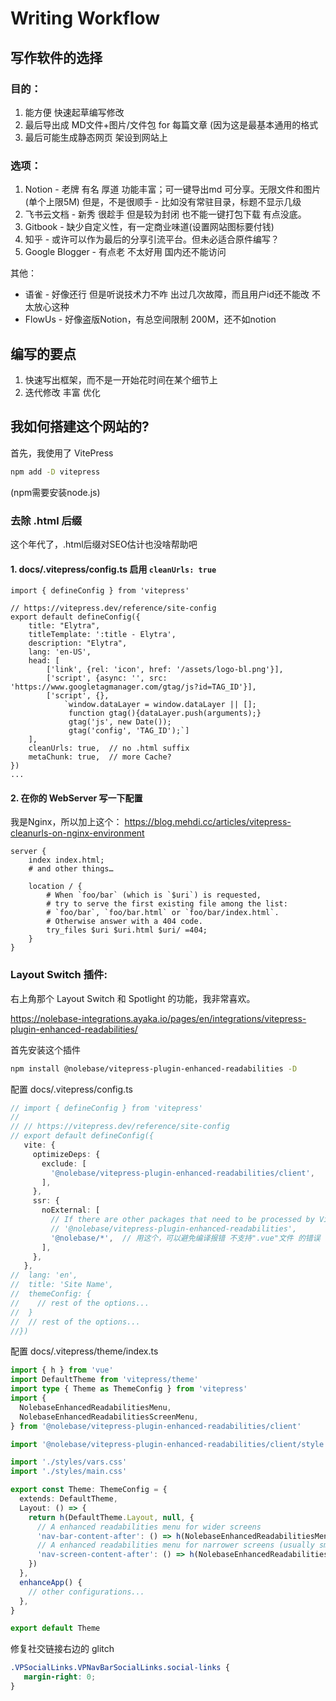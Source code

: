 
# Writing Workflow

## 写作软件的选择

### 目的：
1. 能方便 快速起草编写修改
2. 最后导出成 MD文件+图片/文件包 for 每篇文章 (因为这是最基本通用的格式
3. 最后可能生成静态网页 架设到网站上

### 选项：
1. Notion - 老牌 有名 厚道 功能丰富；可一键导出md 可分享。无限文件和图片 (单个上限5M)
   但是，不是很顺手 - 比如没有常驻目录，标题不显示几级
2. 飞书云文档 - 新秀 很趁手 但是较为封闭 也不能一键打包下载 有点没底。
3. Gitbook - 缺少自定义性，有一定商业味道(设置网站图标要付钱)
4. 知乎 - 或许可以作为最后的分享引流平台。但未必适合原件编写？
5. Google Blogger - 有点老 不太好用 国内还不能访问


其他： 
- 语雀 - 好像还行 但是听说技术力不咋 出过几次故障，而且用户id还不能改 不太放心这种
- FlowUs - 好像盗版Notion，有总空间限制 200M，还不如notion


## 编写的要点

1. 快速写出框架，而不是一开始花时间在某个细节上
2. 迭代修改 丰富 优化



## 我如何搭建这个网站的?

首先，我使用了 VitePress

```bash
npm add -D vitepress
```
(npm需要安装node.js)

### 去除 .html 后缀

这个年代了，.html后缀对SEO估计也没啥帮助吧

#### 1. docs/.vitepress/config.ts 启用 `cleanUrls: true`
```ts{18}
import { defineConfig } from 'vitepress'

// https://vitepress.dev/reference/site-config
export default defineConfig({
    title: "Elytra",
    titleTemplate: ':title - Elytra',
    description: "Elytra",
    lang: 'en-US',
    head: [
        ['link', {rel: 'icon', href: '/assets/logo-bl.png'}],
        ['script', {async: '', src: 'https://www.googletagmanager.com/gtag/js?id=TAG_ID'}],
        ['script', {},
            `window.dataLayer = window.dataLayer || [];
             function gtag(){dataLayer.push(arguments);}
             gtag('js', new Date());
             gtag('config', 'TAG_ID');`]
    ],
    cleanUrls: true,  // no .html suffix
    metaChunk: true,  // more Cache?
})
...
```

#### 2. 在你的 WebServer 写一下配置

我是Nginx，所以加上这个：
https://blog.mehdi.cc/articles/vitepress-cleanurls-on-nginx-environment

```nginx{10}
server {
    index index.html;
    # and other things…

    location / {
        # When `foo/bar` (which is `$uri`) is requested, 
        # try to serve the first existing file among the list: 
        # `foo/bar`, `foo/bar.html` or `foo/bar/index.html`. 
        # Otherwise answer with a 404 code.
        try_files $uri $uri.html $uri/ =404; 
    }
}
```

### Layout Switch 插件: 

右上角那个 Layout Switch 和 Spotlight 的功能，我非常喜欢。

https://nolebase-integrations.ayaka.io/pages/en/integrations/vitepress-plugin-enhanced-readabilities/

首先安装这个插件
```bash
npm install @nolebase/vitepress-plugin-enhanced-readabilities -D
```
配置 docs/.vitepress/config.ts
```ts
// import { defineConfig } from 'vitepress'
// 
// // https://vitepress.dev/reference/site-config
// export default defineConfig({
   vite: { 
     optimizeDeps: { 
       exclude: [ 
         '@nolebase/vitepress-plugin-enhanced-readabilities/client', 
       ], 
     }, 
     ssr: { 
       noExternal: [ 
         // If there are other packages that need to be processed by Vite, you can add them here.
         // '@nolebase/vitepress-plugin-enhanced-readabilities', 
         '@nolebase/*',  // 用这个，可以避免编译报错 不支持".vue"文件 的错误 
       ], 
     }, 
   }, 
//  lang: 'en',
//  title: 'Site Name',
//  themeConfig: {
//    // rest of the options...
//  }
//  // rest of the options...
//})
```

配置 docs/.vitepress/theme/index.ts
```ts
import { h } from 'vue'
import DefaultTheme from 'vitepress/theme'
import type { Theme as ThemeConfig } from 'vitepress'
import { 
  NolebaseEnhancedReadabilitiesMenu, 
  NolebaseEnhancedReadabilitiesScreenMenu, 
} from '@nolebase/vitepress-plugin-enhanced-readabilities/client'

import '@nolebase/vitepress-plugin-enhanced-readabilities/client/style.css'

import './styles/vars.css'
import './styles/main.css'

export const Theme: ThemeConfig = {
  extends: DefaultTheme,
  Layout: () => {
    return h(DefaultTheme.Layout, null, {
      // A enhanced readabilities menu for wider screens
      'nav-bar-content-after': () => h(NolebaseEnhancedReadabilitiesMenu), 
      // A enhanced readabilities menu for narrower screens (usually smaller than iPad Mini)
      'nav-screen-content-after': () => h(NolebaseEnhancedReadabilitiesScreenMenu), 
    })
  },
  enhanceApp() {
    // other configurations...
  },
}

export default Theme
```

修复社交链接右边的 glitch
```css
.VPSocialLinks.VPNavBarSocialLinks.social-links {
   margin-right: 0;
}
```